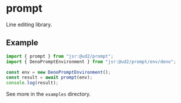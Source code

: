 # prompt

Line editing library.

## Example

```ts
import { prompt } from "jsr:@ud2/prompt";
import { DenoPromptEnvironment } from "jsr:@ud2/prompt/env/deno";

const env = new DenoPromptEnvironment();
const result = await prompt(env);
console.log(result);
```

See more in the `examples` directory.
